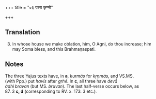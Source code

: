 +++
title = "०३ यस्य कृण्मो"

+++
## Translation
3. In whose house we make oblation, him, O Agni, do thou increase; him  
may Soma bless, and this Brahmaṇaspati.

## Notes
The three Yajus texts have, in **a**, *kurmás* for *kṛṇmás*, and VS.MS.  
(with Ppp.) put *havís* after *gṛhé*. In **c**, all three have *devā́  
ádhi bravan* (but MS. *bruvan*). The last half-verse occurs below, as  
87. 3 **c, d** (corresponding to RV. x. 173. 3 etc.).
